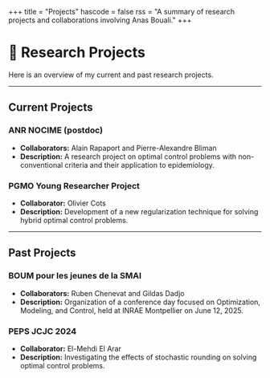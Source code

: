 +++
title = "Projects"
hascode = false
rss = "A summary of research projects and collaborations involving Anas Bouali."
+++

# 🚀 Research Projects

Here is an overview of my current and past research projects.

---

## Current Projects

### ANR NOCIME (postdoc)
* **Collaborators:** Alain Rapaport and Pierre-Alexandre Bliman
* **Description:** A research project on optimal control problems with non-conventional criteria and their application to epidemiology.

### PGMO Young Researcher Project
* **Collaborator:** Olivier Cots
* **Description:** Development of a new regularization technique for solving hybrid optimal control problems.

---

## Past Projects

### BOUM pour les jeunes de la SMAI
* **Collaborators:** Ruben Chenevat and Gildas Dadjo
* **Description:** Organization of a conference day focused on Optimization, Modeling, and Control, held at INRAE Montpellier on June 12, 2025.

### PEPS JCJC 2024
* **Collaborator:** El-Mehdi El Arar
* **Description:** Investigating the effects of stochastic rounding on solving optimal control problems.